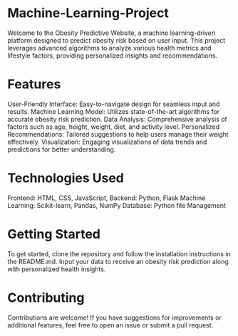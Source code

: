 # Machine-Learning-Project
Welcome to the Obesity Predictive Website, a machine learning-driven platform designed to predict obesity risk based on user input. This project leverages advanced algorithms to analyze various health metrics and lifestyle factors, providing personalized insights and recommendations.
# Features
User-Friendly Interface: Easy-to-navigate design for seamless input and results.
Machine Learning Model: Utilizes state-of-the-art algorithms for accurate obesity risk prediction.
Data Analysis: Comprehensive analysis of factors such as age, height, weight, diet, and activity level.
Personalized Recommendations: Tailored suggestions to help users manage their weight effectively.
Visualization: Engaging visualizations of data trends and predictions for better understanding.
# Technologies Used
Frontend: HTML, CSS, JavaScript, 
Backend: Python, Flask
Machine Learning: Scikit-learn, Pandas, NumPy
Database: Python file Management
# Getting Started
To get started, clone the repository and follow the installation instructions in the README.md. Input your data to receive an obesity risk prediction along with personalized health insights.

# Contributing
Contributions are welcome! If you have suggestions for improvements or additional features, feel free to open an issue or submit a pull request.
